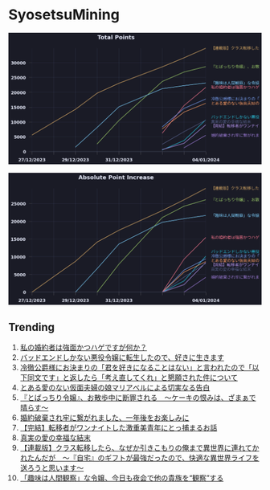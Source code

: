 # SyosetsuMining


![](https://raw.githubusercontent.com/exc4l/SyosetsuMining/main/plots/point_trend.png)

![](https://raw.githubusercontent.com/exc4l/SyosetsuMining/main/plots/point_increase.png)


## Trending

1. [私の婚約者は強面かつハゲですが何か？](https://ncode.syosetu.com/n6390io/)
2. [バッドエンドしかない悪役令嬢に転生したので、好きに生きます](https://ncode.syosetu.com/n6596io/)
3. [冷徹公爵様にお決まりの「君を好きになることはない」と言われたので「以下同文です」と返したら「考え直してくれ」と懇願された件について](https://ncode.syosetu.com/n5610io/)
4. [とある愛のない仮面夫婦の娘マリアベルによる切実なる告白](https://ncode.syosetu.com/n5410io/)
5. [『とばっちり令嬢』、お散歩中に断罪される　～ケーキの恨みは、ざまぁで晴らす～](https://ncode.syosetu.com/n5020io/)
6. [婚約破棄され牢に繋がれました、一年後をお楽しみに](https://ncode.syosetu.com/n7188io/)
7. [【完結】転移者がワンナイトした激重美青年にとっ捕まるお話](https://ncode.syosetu.com/n5826io/)
8. [真実の愛の幸福な結末](https://ncode.syosetu.com/n4155io/)
9. [【連載版】クラス転移したら、なぜか引きこもりの俺まで異世界に連れてかれたんだが　～『自宅』のギフトが最強だったので、快適な異世界ライフを送ろうと思います～](https://ncode.syosetu.com/n3960io/)
10. [「趣味は人間観察」な令嬢、今日も夜会で他の貴族を“観察”する](https://ncode.syosetu.com/n4701io/)

